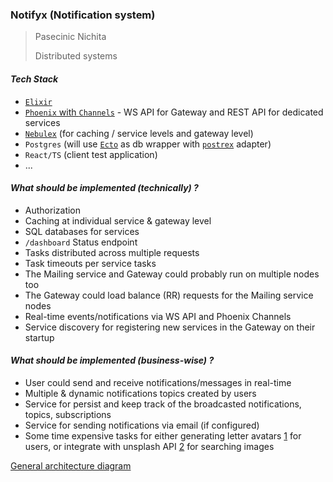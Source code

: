 ### Notifyx (Notification system)

> Pasecinic Nichita
>
> Distributed systems

#### _Tech Stack_

* [`Elixir`](https://hexdocs.pm/elixir/Kernel.html)
* [`Phoenix` with `Channels`](https://hexdocs.pm/phoenix/overview.html) - WS API for Gateway and REST API for dedicated
  services
* [`Nebulex`](https://hexdocs.pm/nebulex/Nebulex.html) (for caching / service levels and gateway level)
* `Postgres` (will use [`Ecto`](https://hexdocs.pm/ecto/Ecto.html) as db wrapper
  with [`postrex`](https://github.com/elixir-ecto/postgrex) adapter)
* `React/TS` (client test application)
* ...

#### _What should be implemented (technically) ?_

* Authorization
* Caching at individual service & gateway level
* SQL databases for services
* `/dashboard` Status endpoint
* Tasks distributed across multiple requests
* Task timeouts per service tasks
* The Mailing service and Gateway could probably run on multiple nodes too
* The Gateway could load balance (RR) requests for the Mailing service nodes
* Real-time events/notifications via WS API and Phoenix Channels
* Service discovery for registering new services in the Gateway on their startup

#### _What should be implemented (business-wise) ?_

* User could send and receive notifications/messages in real-time
* Multiple & dynamic notifications topics created by users
* Service for persist and keep track of the broadcasted notifications, topics, subscriptions
* Service for sending notifications via email (if configured)
* Some time expensive tasks for either generating letter avatars [1](https://github.com/zhangsoledad/alchemic_avatar)
  for users, or integrate with unsplash API [2](https://github.com/waynehoover/unsplash-elixir) for searching images

[General architecture diagram](https://lucid.app/lucidchart/82c957a4-0db9-49d8-9f8b-dfd44882ce5e/edit?viewport_loc=199%2C-79%2C1993%2C784%2C0_0&invitationId=inv_80e2990b-1b1a-483e-8af2-38e5f92b85af#)


